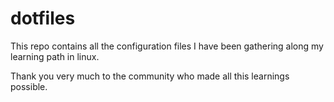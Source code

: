 # dotfiles

This repo contains all the configuration files I have been gathering along my 
learning path in linux.

Thank you very much to the community who made all this learnings possible.
